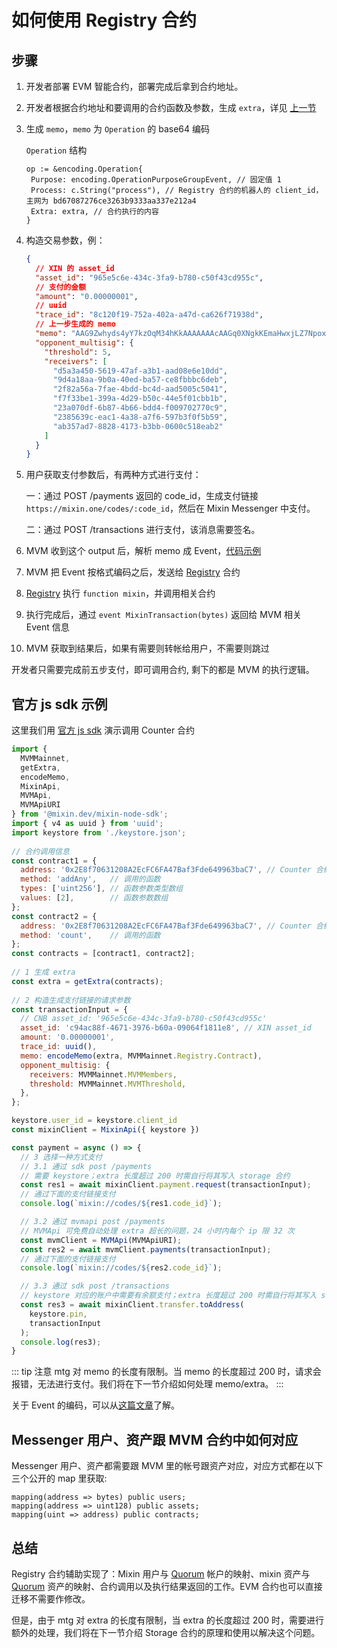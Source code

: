 # 如何使用 Registry 合约

## 步骤

1. 开发者部署 EVM 智能合约，部署完成后拿到合约地址。

2. 开发者根据合约地址和要调用的合约函数及参数，生成 `extra`，详见 [上一节](/zh/encoding)

3. 生成 `memo`，`memo` 为 `Operation` 的 base64 编码

   `Operation` 结构
   ```golang
   op := &encoding.Operation{
    Purpose: encoding.OperationPurposeGroupEvent, // 固定值 1
    Process: c.String("process"), // Registry 合约的机器人的 client_id，主网为 bd67087276ce3263b9333aa337e212a4
    Extra: extra, // 合约执行的内容
   }
   ```
   
4. 构造交易参数，例：
   ```json
   {
     // XIN 的 asset_id
     "asset_id": "965e5c6e-434c-3fa9-b780-c50f43cd955c", 
     // 支付的金额
     "amount": "0.00000001",
     // uuid
     "trace_id": "8c120f19-752a-402a-a47d-ca626f71938d", 
     // 上一步生成的 memo
     "memo": "AAG9Zwhyds4yY7kzOqM34hKkAAAAAAAcAAGq0XNgkKEmaHwxjLZ7Npox68_BmgAEBmYavQ",
     "opponent_multisig": {
       "threshold": 5,
       "receivers": [
         "d5a3a450-5619-47af-a3b1-aad08e6e10dd",
         "9d4a18aa-9b0a-40ed-ba57-ce8fbbbc6deb",
         "2f82a56a-7fae-4bdd-bc4d-aad5005c5041",
         "f7f33be1-399a-4d29-b50c-44e5f01cbb1b",
         "23a070df-6b87-4b66-bdd4-f009702770c9",
         "2385639c-eac1-4a38-a7f6-597b3f0f5b59",
         "ab357ad7-8828-4173-b3bb-0600c518eab2"
       ]
     }
   }
   ```
   
5. 用户获取支付参数后，有两种方式进行支付：

   一：通过 POST /payments 返回的 code_id，生成支付链接 `https://mixin.one/codes/:code_id`，然后在 Mixin Messenger 中支付。

   二：通过 POST /transactions 进行支付，该消息需要签名。

6. MVM 收到这个 output 后，解析 memo 成 Event，[代码示例](https://github.com/MixinNetwork/trusted-group/blob/cf3fae2ecacf95e3db7e21c10b7729ab9c11474b/mvm/eos/utils.go#L46)
7. MVM 把 Event 按格式编码之后，发送给 [Registry](#开源代码) 合约
8. [Registry](#开源代码) 执行 `function mixin`，并调用相关合约
9. 执行完成后，通过 `event MixinTransaction(bytes)`  返回给 MVM 相关 Event 信息
10. MVM 获取到结果后，如果有需要则转帐给用户，不需要则跳过

开发者只需要完成前五步支付，即可调用合约, 剩下的都是 MVM 的执行逻辑。

## 官方 js sdk 示例

这里我们用 [官方 js sdk](https://github.com/MixinNetwork/bot-api-nodejs-client) 演示调用 Counter 合约

```javascript
import { 
  MVMMainnet, 
  getExtra, 
  encodeMemo,
  MixinApi, 
  MVMApi, 
  MVMApiURI
} from '@mixin.dev/mixin-node-sdk'; 
import { v4 as uuid } from 'uuid'; 
import keystore from './keystore.json';
 
// 合约调用信息
const contract1 = {
  address: '0x2E8f70631208A2EcFC6FA47Baf3Fde649963baC7', // Counter 合约地址
  method: 'addAny',   // 调用的函数
  types: ['uint256'], // 函数参数类型数组
  values: [2],        // 函数参数数组
};
const contract2 = {
  address: '0x2E8f70631208A2EcFC6FA47Baf3Fde649963baC7', // Counter 合约地址
  method: 'count',    // 调用的函数
};
const contracts = [contract1, contract2];
   
// 1 生成 extra
const extra = getExtra(contracts);
   
// 2 构造生成支付链接的请求参数
const transactionInput = {
  // CNB asset_id: '965e5c6e-434c-3fa9-b780-c50f43cd955c'
  asset_id: 'c94ac88f-4671-3976-b60a-09064f1811e8', // XIN asset_id
  amount: '0.00000001',
  trace_id: uuid(),
  memo: encodeMemo(extra, MVMMainnet.Registry.Contract),
  opponent_multisig: {
    receivers: MVMMainnet.MVMMembers,
    threshold: MVMMainnet.MVMThreshold,
  },
};

keystore.user_id = keystore.client_id
const mixinClient = MixinApi({ keystore })

const payment = async () => {
  // 3 选择一种方式支付
  // 3.1 通过 sdk post /payments
  // 需要 keystore；extra 长度超过 200 时需自行将其写入 storage 合约
  const res1 = await mixinClient.payment.request(transactionInput);
  // 通过下面的支付链接支付
  console.log(`mixin://codes/${res1.code_id}`);

  // 3.2 通过 mvmapi post /payments
  // MVMApi 可免费自动处理 extra 超长的问题，24 小时内每个 ip 限 32 次
  const mvmClient = MVMApi(MVMApiURI);
  const res2 = await mvmClient.payments(transactionInput);
  // 通过下面的支付链接支付
  console.log(`mixin://codes/${res2.code_id}`);

  // 3.3 通过 sdk post /transactions
  // keystore 对应的账户中需要有余额支付；extra 长度超过 200 时需自行将其写入 storage 合约
  const res3 = await mixinClient.transfer.toAddress(
    keystore.pin,
    transactionInput
  );
  console.log(res3);
}
```

::: tip 注意
mtg 对 memo 的长度有限制。当 memo 的长度超过 200 时，请求会报错，无法进行支付。我们将在下一节介绍如何处理 memo/extra。
:::

关于 Event 的编码，可以从[这篇文章](/zh/registry/encoding.html#mtg-到-mvm-的编码格式)了解。

## Messenger 用户、资产跟 MVM 合约中如何对应

Messenger 用户、资产都需要跟 MVM 里的帐号跟资产对应，对应方式都在以下三个公开的 map 里获取:

```solidity
mapping(address => bytes) public users;
mapping(address => uint128) public assets;
mapping(uint => address) public contracts;
```

## 总结

Registry 合约辅助实现了：Mixin 用户与 [Quorum](/zh/quorum/join) 帐户的映射、mixin 资产与 [Quorum](/zh/quorum/join) 资产的映射、合约调用以及执行结果返回的工作。EVM 合约也可以直接迁移不需要作修改。

但是，由于 mtg 对 extra 的长度有限制，当 extra 的长度超过 200 时，需要进行额外的处理，我们将在下一节介绍 Storage 合约的原理和使用以解决这个问题。
